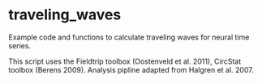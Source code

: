 # traveling_waves
Example code and functions to calculate traveling waves for neural time series.

This script uses the Fieldtrip toolbox (Oostenveld et al. 2011), CircStat toolbox (Berens 2009). Analysis pipline adapted from Halgren et al. 2007.


